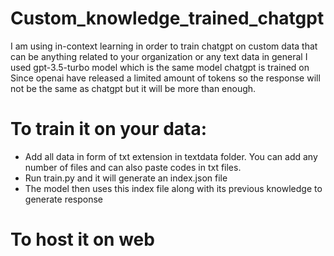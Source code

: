 # Custom_knowledge_trained_chatgpt

I am using in-context learning in order to train chatgpt on custom data that can be anything related to your organization or any text data in general
I used gpt-3.5-turbo model which is the same model chatgpt is trained on
Since openai have released a limited amount of tokens so the response will not be the same as chatgpt but it will be more than enough.

# To train it on your data:
* Add all data in form of txt extension in textdata folder. You can add any number of files and can also paste codes in txt files.
* Run train.py and it will generate an index.json file
* The model then uses this index file along with its previous knowledge to generate response

# To host it on web


